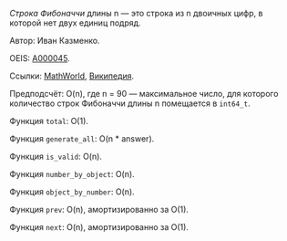 *Строка Фибоначчи* длины n &mdash;
это строка из n двоичных цифр, в которой нет двух единиц подряд.

Автор: Иван Казменко.

OEIS: [A000045](https://oeis.org/A000045).

Ссылки:
[MathWorld](http://mathworld.wolfram.com/FibonacciNumber.html),
[Википедия](https://en.wikipedia.org/wiki/Fibonacci_number#Use_in_mathematics).

Предподсчёт: O(n), где n = 90 &mdash; максимальное число,
для которого количество строк Фибоначчи длины n помещается в `int64_t`.

Функция `total`: O(1).

Функция `generate_all`: O(n * answer).

Функция `is_valid`: O(n).

Функция `number_by_object`: O(n).

Функция `object_by_number`: O(n).

Функция `prev`: O(n), амортизированно за O(1).

Функция `next`: O(n), амортизированно за O(1).
